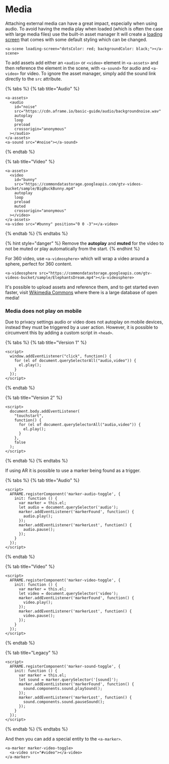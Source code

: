 # Media

Attaching external media can have a great impact, especially when using audio. To avoid having the media play when loaded \(which is often the case with large media files\) use the built-in asset manager It will create a [loading screen](https://github.com/aframevr/aframe/blob/master/docs/components/loading-screen.md) that comes with some default styling which can be changed.

```markup
<a-scene loading-screen="dotsColor: red; backgroundColor: black;"></a-scene>
```

To add assets add either an `<audio>` or `<video>` element in `<a-assets>` and then reference the element in the scene, with `<a-sound>` for audio and `<a-video>` for video. To ignore the asset manager, simply add the sound link directly to the `src` attribute.

{% tabs %}
{% tab title="Audio" %}
```markup
<a-assets>
  <audio
    id="noise"
    src="https://cdn.aframe.io/basic-guide/audio/backgroundnoise.wav"
    autoplay
    loop
    preload
    crossorigin="anonymous"
  ></audio>
</a-assets>
<a-sound src="#noise"></a-sound>
```
{% endtab %}

{% tab title="Video" %}
```markup
<a-assets>
  <video
    id="bunny"
    src="https://commondatastorage.googleapis.com/gtv-videos-bucket/sample/BigBuckBunny.mp4"
    autoplay
    loop
    preload
    muted
    crossorigin="anonymous"
  ></video>
</a-assets>
<a-video src="#bunny" position="0 0 -3"></a-video>
```
{% endtab %}
{% endtabs %}

{% hint style="danger" %}
Remove the **autoplay** and **muted** for the video to not be muted or play automatically from the start.
{% endhint %}

For 360 video, use `<a-videosphere>` which will wrap a video around a sphere, perfect for 360 content.

```markup
<a-videosphere src="https://commondatastorage.googleapis.com/gtv-videos-bucket/sample/ElephantsDream.mp4"></a-videosphere>
```

It's possible to upload assets and reference them, and to get started even faster, visit [Wikimedia Commons](https://commons.wikimedia.org/wiki/Main_Page) where there is a large database of open media!

### Media does not play on mobile

Due to privacy settings audio or video does not autoplay on mobile devices, instead they must be triggered by a user action.  However, it is possible to circumvent this by adding a custom script in `<head>`.

{% tabs %}
{% tab title="Version 1" %}
```markup
<script>
  window.addEventListener("click", function() {
    for (el of document.querySelectorAll("audio,video")) {
      el.play();
    }
  });
</script>
```
{% endtab %}

{% tab title="Version 2" %}
```markup
<script>
  document.body.addEventListener(
    "touchstart",
    function() {
      for (el of document.querySelectorAll("audio,video")) {
        el.play();
      }
    },
    false
  );
</script>
```
{% endtab %}
{% endtabs %}

If using AR it is possible to use a marker being found as a trigger.

{% tabs %}
{% tab title="Audio" %}
```markup
<script>
  AFRAME.registerComponent('marker-audio-toggle', {
    init: function () {
      var marker = this.el;
      let audio = document.querySelector('audio');
      marker.addEventListener('markerFound', function() {
        audio.play();
      });
      marker.addEventListener('markerLost', function() {
        audio.pause();
      });
    }
  });
</script>
```
{% endtab %}

{% tab title="Video" %}
```markup
<script>
  AFRAME.registerComponent('marker-video-toggle', {
    init: function () {
      var marker = this.el;
      let video = document.querySelector('video');
      marker.addEventListener('markerFound', function() {
        video.play();
      });
      marker.addEventListener('markerLost', function() {
        video.pause();
      });
    }
  });
</script>
```
{% endtab %}

{% tab title="Legacy" %}
```markup
<script>
  AFRAME.registerComponent('marker-sound-toggle', {
    init: function () {
      var marker = this.el;
      let sound = marker.querySelector('[sound]');
      marker.addEventListener('markerFound', function() {
        sound.components.sound.playSound();
      });
      marker.addEventListener('markerLost', function() {
        sound.components.sound.pauseSound();
      });
    }
  });
</script>
```
{% endtab %}
{% endtabs %}

And then you can add a special entity to the `<a-marker>`.

```markup
<a-marker marker-video-toggle>
  <a-video src="#video"></a-video>
</a-marker>
```

